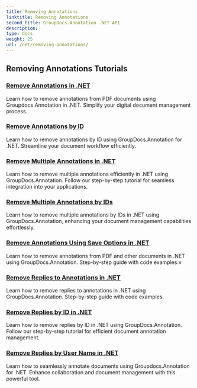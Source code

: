 ```yaml
---
title: Removing Annotations
linktitle: Removing Annotations
second_title: GroupDocs.Annotation .NET API
description: 
type: docs
weight: 25
url: /net/removing-annotations/
---
```


## Removing Annotations Tutorials
### [Remove Annotations in .NET](./remove-annotations/)
Learn how to remove annotations from PDF documents using Groupdocs.Annotation in .NET. Simplify your digital document management process.
### [Remove Annotations by ID](./remove-annotations-by-id/)
Learn how to remove annotations by ID using GroupDocs.Annotation for .NET. Streamline your document workflow efficiently.
### [Remove Multiple Annotations in .NET](./remove-multiple-annotations/)
Learn how to remove multiple annotations efficiently in .NET using GroupDocs.Annotation. Follow our step-by-step tutorial for seamless integration into your applications.
### [Remove Multiple Annotations by IDs](./remove-multiple-annotations-by-ids/)
Learn how to remove multiple annotations by IDs in .NET using GroupDocs.Annotation, enhancing your document management capabilities effortlessly.
### [Remove Annotations Using Save Options in .NET](./remove-annotations-using-save-options/)
Learn how to remove annotations from PDF and other documents in .NET using GroupDocs.Annotation. Step-by-step guide with code examples.v
### [Remove Replies to Annotations in .NET](./remove-replies-to-annotations/)
Learn how to remove replies to annotations in .NET using GroupDocs.Annotation. Step-by-step guide with code examples.
### [Remove Replies by ID in .NET](./remove-replies-by-id/)
Learn how to remove replies by ID in .NET using GroupDocs.Annotation. Follow our step-by-step tutorial for efficient document annotation management.
### [Remove Replies by User Name in .NET](./remove-replies-by-username/)
Learn how to seamlessly annotate documents using Groupdocs.Annotation for .NET. Enhance collaboration and document management with this powerful tool.